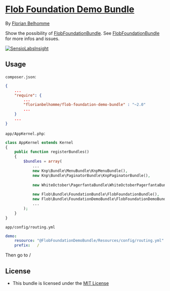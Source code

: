 # [Flob Foundation Demo Bundle](https://github.com/florianbelhomme/FlobFoundationDemoBundle)

By [Florian Belhomme](http://florianbelhomme.com)

Show the possibility of [FlobFoundationBundle](https://github.com/florianbelhomme/FlobFoundationBundle).
See [FlobFoundationBundle](https://github.com/florianbelhomme/FlobFoundationBundle) for more infos and issues.

[![SensioLabsInsight](https://insight.sensiolabs.com/projects/db9a0fbc-7b82-4e8d-9c7c-d8b84d21c6d3/small.png)](https://insight.sensiolabs.com/projects/db9a0fbc-7b82-4e8d-9c7c-d8b84d21c6d3)

## Usage

`composer.json`:

```JSON
{
    ...
    "require": {
        ...
        "florianbelhomme/flob-foundation-demo-bundle" : "~2.0"
        ...
    }
    ...
}
```

`app/AppKernel.php`:

```PHP
class AppKernel extends Kernel
{
    public function registerBundles()
    {
        $bundles = array(
            ...
            new Knp\Bundle\MenuBundle\KnpMenuBundle(),
            new Knp\Bundle\PaginatorBundle\KnpPaginatorBundle(),
            
            new WhiteOctober\PagerfantaBundle\WhiteOctoberPagerfantaBundle(),
            
            new Flob\Bundle\FoundationBundle\FlobFoundationBundle(),
            new Flob\Bundle\FoundationDemoBundle\FlobFoundationDemoBundle(),
            ...
        );
    }
}
```

`app/config/routing.yml`
```YAML
demo:
    resource: "@FlobFoundationDemoBundle/Resources/config/routing.yml"
    prefix:   /
```

Then go to /

## License

- This bundle is licensed under the [MIT License](http://opensource.org/licenses/MIT)

